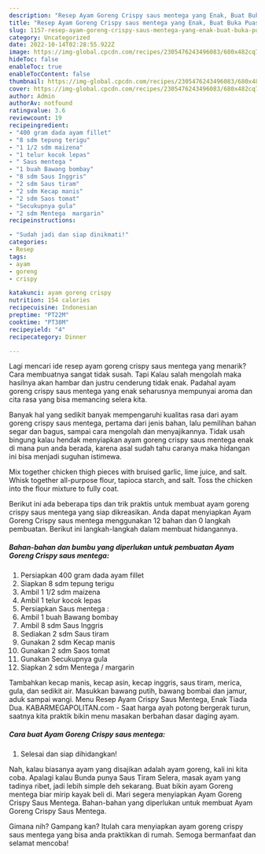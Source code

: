 ```yaml
---
description: "Resep Ayam Goreng Crispy saus mentega yang Enak, Buat Buka Puasa Bisa Manjain Lidah"
title: "Resep Ayam Goreng Crispy saus mentega yang Enak, Buat Buka Puasa Bisa Manjain Lidah"
slug: 1157-resep-ayam-goreng-crispy-saus-mentega-yang-enak-buat-buka-puasa-bisa-manjain-lidah
category: Uncategorized
date: 2022-10-14T02:28:55.922Z
image: https://img-global.cpcdn.com/recipes/2305476243496083/680x482cq70/ayam-goreng-crispy-saus-mentega-foto-resep-utama.jpg
hideToc: false
enableToc: true
enableTocContent: false
thumbnail: https://img-global.cpcdn.com/recipes/2305476243496083/680x482cq70/ayam-goreng-crispy-saus-mentega-foto-resep-utama.jpg
cover: https://img-global.cpcdn.com/recipes/2305476243496083/680x482cq70/ayam-goreng-crispy-saus-mentega-foto-resep-utama.jpg
author: Admin
authorAv: notfound
ratingvalue: 3.6
reviewcount: 19
recipeingredient:
- "400 gram dada ayam fillet"
- "8 sdm tepung terigu"
- "1 1/2 sdm maizena"
- "1 telur kocok lepas"
- " Saus mentega "
- "1 buah Bawang bombay"
- "8 sdm Saus Inggris"
- "2 sdm Saus tiram"
- "2 sdm Kecap manis"
- "2 sdm Saos tomat"
- "Secukupnya gula"
- "2 sdm Mentega  margarin"
recipeinstructions:

- "Sudah jadi dan siap dinikmati!"
categories:
- Resep
tags:
- ayam
- goreng
- crispy

katakunci: ayam goreng crispy 
nutrition: 154 calories
recipecuisine: Indonesian
preptime: "PT22M"
cooktime: "PT38M"
recipeyield: "4"
recipecategory: Dinner

---
```



Lagi mencari ide resep ayam goreng crispy saus mentega yang menarik? Cara membuatnya sangat tidak susah. Tapi Kalau salah mengolah maka hasilnya akan hambar dan justru cenderung tidak enak. Padahal ayam goreng crispy saus mentega yang enak seharusnya mempunyai aroma dan cita rasa yang bisa memancing selera kita.


Banyak hal yang sedikit banyak mempengaruhi kualitas rasa dari ayam goreng crispy saus mentega, pertama dari jenis bahan, lalu pemilihan bahan segar dan bagus, sampai cara mengolah dan menyajikannya. Tidak usah bingung kalau hendak menyiapkan ayam goreng crispy saus mentega enak di mana pun anda berada, karena asal sudah tahu caranya maka hidangan ini bisa menjadi suguhan istimewa.

Mix together chicken thigh pieces with bruised garlic, lime juice, and salt. Whisk together all-purpose flour, tapioca starch, and salt. Toss the chicken into the flour mixture to fully coat.


Berikut ini ada beberapa tips dan trik praktis untuk membuat ayam goreng crispy saus mentega yang siap dikreasikan. Anda dapat menyiapkan Ayam Goreng Crispy saus mentega menggunakan 12 bahan dan 0 langkah pembuatan. Berikut ini langkah-langkah dalam membuat hidangannya.

<!--inarticleads1-->

##### Bahan-bahan dan bumbu yang diperlukan untuk pembuatan Ayam Goreng Crispy saus mentega:

1. Persiapkan 400 gram dada ayam fillet
1. Siapkan 8 sdm tepung terigu
1. Ambil 1 1/2 sdm maizena
1. Ambil 1 telur kocok lepas
1. Persiapkan  Saus mentega :
1. Ambil 1 buah Bawang bombay
1. Ambil 8 sdm Saus Inggris
1. Sediakan 2 sdm Saus tiram
1. Gunakan 2 sdm Kecap manis
1. Gunakan 2 sdm Saos tomat
1. Gunakan Secukupnya gula
1. Siapkan 2 sdm Mentega / margarin


Tambahkan kecap manis, kecap asin, kecap inggris, saus tiram, merica, gula, dan sedikit air. Masukkan bawang putih, bawang bombai dan jamur, aduk sampai wangi. Menu Resep Ayam Crispy Saus Mentega, Enak Tiada Dua. KABARMEGAPOLITAN.com - Saat harga ayah potong bergerak turun, saatnya kita praktik bikin menu masakan berbahan dasar daging ayam. 

<!--inarticleads2-->

##### Cara buat Ayam Goreng Crispy saus mentega:


1. Selesai dan siap dihidangkan!

Nah, kalau biasanya ayam yang disajikan adalah ayam goreng, kali ini kita coba. Apalagi kalau Bunda punya Saus Tiram Selera, masak ayam yang tadinya ribet, jadi lebih simple deh sekarang. Buat bikin ayam Goreng mentega biar mirip kayak beli di. Mari segera menyiapkan Ayam Goreng Crispy Saus Mentega. Bahan-bahan yang diperlukan untuk membuat Ayam Goreng Crispy Saus Mentega. 

Gimana nih? Gampang kan? Itulah cara menyiapkan ayam goreng crispy saus mentega yang bisa anda praktikkan di rumah. Semoga bermanfaat dan selamat mencoba!
